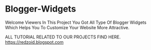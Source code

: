 # Blogger-Widgets
Welcome Viewers In This Project You Got All Type Of Blogger Widgets Which Helps You To Customize Your Website More Attractive.

ALL TUTORIAL RELATED TO OUR PROJECTS FIND HERE.
https://redzoid.blogspot.com
